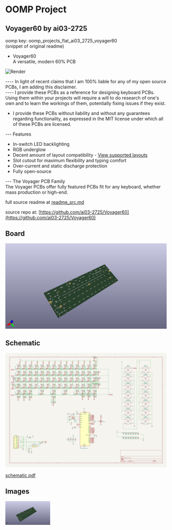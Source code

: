 # OOMP Project  
## Voyager60  by ai03-2725  
  
oomp key: oomp_projects_flat_ai03_2725_voyager60  
(snippet of original readme)  
  
- Voyager60  
A versatile, modern 60% PCB  
  
![Render](https://github.com/ai03-2725/Voyager60/blob/master/Renders/Front.png)  
  
---- In light of recent claims that I am 100% liable for any of my open source PCBs, I am adding this disclaimer.  
---- I provide these PCBs as a reference for designing keyboard PCBs. Using them within your projects will require a will to do research of one's own and to learn the workings of them, potentially fixing issues if they exist.  
- I provide these PCBs without liability and without any guarantees regarding functionality, as expressed in the MIT license under which all of these PCBs are licensed.  
  
--- Features  
* In-switch LED backlighting  
* RGB underglow  
* Decent amount of layout compatibility - [View supported layouts](http://www.keyboard-layout-editor.com/-/gists/c13b7f096e4a905736771dd79d809fa2)  
* Slot cutout for maximum flexibility and typing comfort  
* Over-current and static discharge protection  
* Fully open-source  
  
--- The Voyager PCB Family  
The Voyager PCBs offer fully featured PCBs fit for any keyboard, whether mass production or high-end.  
  
  full source readme at [readme_src.md](readme_src.md)  
  
source repo at: [https://github.com/ai03-2725/Voyager60](https://github.com/ai03-2725/Voyager60)  
## Board  
  
[![working_3d.png](working_3d_600.png)](working_3d.png)  
## Schematic  
  
[![working_schematic.png](working_schematic_600.png)](working_schematic.png)  
  
[schematic pdf](working_schematic.pdf)  
## Images  
  
[![working_3d.png](working_3d_140.png)](working_3d.png)  
